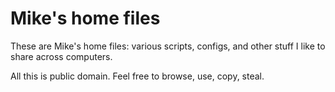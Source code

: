 # Mike's home files

These are Mike's home files: various scripts, configs, and other stuff I like to share across computers.

All this is public domain. Feel free to browse, use, copy, steal.

